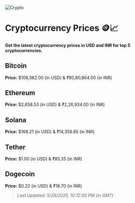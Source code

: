 
![Crypto](https://www.techguide.com.au/wp-content/uploads/2020/11/crypto3.jpeg)

# Cryptocurrency Prices 🪙📈

#### Get the latest cryptocurrency prices in USD and INR for top 5 cryptocurrencies.

## Bitcoin

**Price:** $106,382.00 (in USD) & ₹90,80,864.00 (in INR)

## Ethereum

**Price:** $2,658.53 (in USD) & ₹2,26,934.00 (in INR)

## Solana

**Price:** $168.21 (in USD) & ₹14,358.85 (in INR)

## Tether

**Price:** $1.00 (in USD) & ₹85.35 (in INR)

## Dogecoin

**Price:** $0.22 (in USD) & ₹18.70 (in INR)

> _Last Updated: 5/29/2025, 10:12:00 PM (in GMT)_
